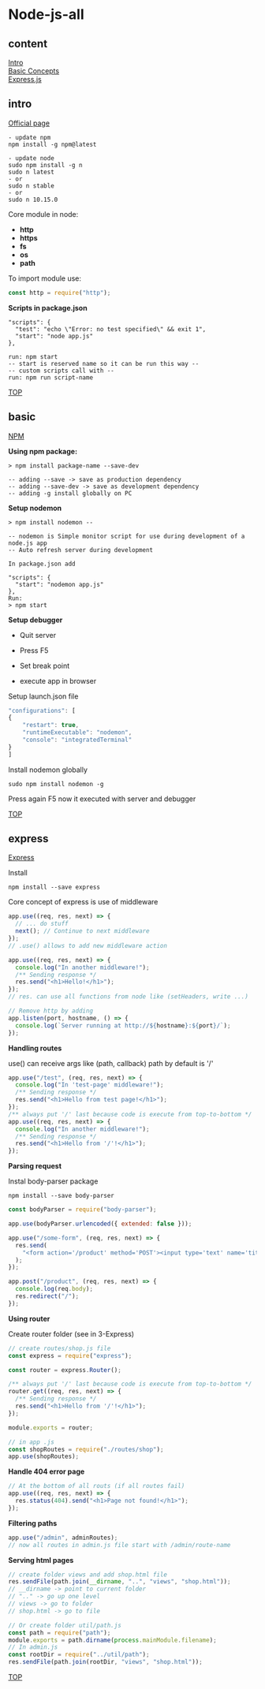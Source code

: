 # Node-js-all

## content

[Intro](#intro) <br/>
[Basic Concepts](#basic) <br/>
[Express.js](#express) <br/>

## intro

[Official page](https://nodejs.org/en/docs/)

```console
- update npm
npm install -g npm@latest

- update node
sudo npm install -g n
sudo n latest
- or
sudo n stable
- or
sudo n 10.15.0
```

Core module in node:

- **http** <br/>
- **https** <br/>
- **fs** <br/>
- **os** <br/>
- **path** <br/>

To import module use:

```javascript
const http = require("http");
```

**Scripts in package.json**

```console
"scripts": {
  "test": "echo \"Error: no test specified\" && exit 1",
  "start": "node app.js"
},

run: npm start
-- start is reserved name so it can be run this way --
-- custom scripts call with --
run: npm run script-name

```

[TOP](#content)

## basic

[NPM](https://www.npmjs.com/)

**Using npm package:**

```console
> npm install package-name --save-dev

-- adding --save -> save as production dependency
-- adding --save-dev -> save as development dependency
-- adding -g install globally on PC
```

**Setup nodemon**

```console
> npm install nodemon --

-- nodemon is Simple monitor script for use during development of a node.js app
-- Auto refresh server during development
```

```console
In package.json add

"scripts": {
  "start": "nodemon app.js"
},
Run:
> npm start
```

**Setup debugger**

- Quit server

- Press F5

- Set break point

- execute app in browser

Setup launch.json file

```javascript
"configurations": [
{
    "restart": true,
    "runtimeExecutable": "nodemon",
    "console": "integratedTerminal"
}
]
```

Install nodemon globally

```console
sudo npm install nodemon -g
```

Press again F5 now it executed with server and debugger

[TOP](#content)

## express

[Express](https://expressjs.com/en/guide/routing.html)

Install

```console
npm install --save express
```

Core concept of express is use of middleware

```javascript
app.use((req, res, next) => {
  // ... do stuff
  next(); // Continue to next middleware
});
// .use() allows to add new middleware action

app.use((req, res, next) => {
  console.log("In another middleware!");
  /** Sending response */
  res.send("<h1>Hello!</h1>");
});
// res. can use all functions from node like (setHeaders, write ...)

// Remove http by adding
app.listen(port, hostname, () => {
  console.log(`Server running at http://${hostname}:${port}/`);
});
```

**Handling routes**

use() can receive args like (path, callback) path by default is '/'

```javascript
app.use("/test", (req, res, next) => {
  console.log("In 'test-page' middleware!");
  /** Sending response */
  res.send("<h1>Hello from test page!</h1>");
});
/** always put '/' last because code is execute from top-to-bottom */
app.use((req, res, next) => {
  console.log("In another middleware!");
  /** Sending response */
  res.send("<h1>Hello from '/'!</h1>");
});
```

**Parsing request**

Instal body-parser package

```console
npm install --save body-parser
```

```javascript
const bodyParser = require("body-parser");

app.use(bodyParser.urlencoded({ extended: false }));

app.use("/some-form", (req, res, next) => {
  res.send(
    "<form action='/product' method='POST'><input type='text' name='title'><button type='submit'>Add Product</button></form>"
  );
});

app.post("/product", (req, res, next) => {
  console.log(req.body);
  res.redirect("/");
});
```

**Using router**

Create router folder (see in 3-Express)

```javascript
// create routes/shop.js file
const express = require("express");

const router = express.Router();

/** always put '/' last because code is execute from top-to-bottom */
router.get((req, res, next) => {
  /** Sending response */
  res.send("<h1>Hello from '/'!</h1>");
});

module.exports = router;

// in app .js
const shopRoutes = require("./routes/shop");
app.use(shopRoutes);
```

**Handle 404 error page**

```javascript
// At the bottom of all routs (if all routes fail)
app.use((req, res, next) => {
  res.status(404).send("<h1>Page not found!</h1>");
});
```

**Filtering paths**

```javascript
app.use("/admin", adminRoutes);
// now all routes in admin.js file start with /admin/route-name
```

**Serving html pages**

```javascript
// create folder views and add shop.html file
res.sendFile(path.join(__dirname, "..", "views", "shop.html"));
// __dirname -> point to current folder
// ".." -> go up one level
// views -> go to folder
// shop.html -> go to file

// Or create folder util/path.js
const path = require("path");
module.exports = path.dirname(process.mainModule.filename);
// In admin.js
const rootDir = require("../util/path");
res.sendFile(path.join(rootDir, "views", "shop.html"));
```

[TOP](#content)
